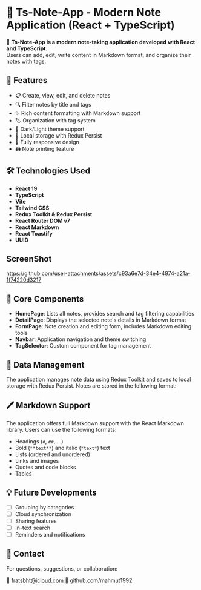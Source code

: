 # 📝 Ts-Note-App - Modern Note Application (React + TypeScript)

🔗 **Ts-Note-App is a modern note-taking application developed with React and TypeScript.**  
Users can add, edit, write content in Markdown format, and organize their notes with tags.

## 🚀 Features

- 📋 Create, view, edit, and delete notes
- 🔍 Filter notes by title and tags
- ✨ Rich content formatting with Markdown support
- 🏷️ Organization with tag system
- 🌙 Dark/Light theme support
- 💾 Local storage with Redux Persist
- 📱 Fully responsive design
- 🖨️ Note printing feature

## 🛠️ Technologies Used

- **React 19**
- **TypeScript**
- **Vite**
- **Tailwind CSS**
- **Redux Toolkit & Redux Persist**
- **React Router DOM v7**
- **React Markdown**
- **React Toastify**
- **UUID**

## ScreenShot



https://github.com/user-attachments/assets/c93a6e7d-34e4-4974-a21a-1f74220d3217



## 🧩 Core Components

- **HomePage**: Lists all notes, provides search and tag filtering capabilities
- **DetailPage**: Displays the selected note's details in Markdown format
- **FormPage**: Note creation and editing form, includes Markdown editing tools
- **Navbar**: Application navigation and theme switching
- **TagSelector**: Custom component for tag management

## 🔄 Data Management

The application manages note data using Redux Toolkit and saves to local storage with Redux Persist. Notes are stored in the following format:

## 🖊️ Markdown Support

The application offers full Markdown support with the React Markdown library. Users can use the following formats:

- Headings (`#`, `##`, ...)
- Bold (`**text**`) and italic (`*text*`) text
- Lists (ordered and unordered)
- Links and images
- Quotes and code blocks
- Tables

## 💡 Future Developments

- [ ] Grouping by categories
- [ ] Cloud synchronization
- [ ] Sharing features
- [ ] In-text search
- [ ] Reminders and notifications

## 📧 Contact

For questions, suggestions, or collaboration:

📧 fratsbht@icloud.com
🐙 github.com/mahmut1992
